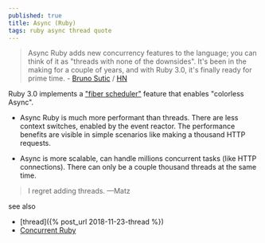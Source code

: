 ```yaml
---
published: true
title: Async (Ruby)
tags: ruby async thread quote
---
```

> Async Ruby adds new concurrency features to the language; you can think of it as "threads with none of the downsides". It's been in the making for a couple of years, and with Ruby 3.0, it's finally ready for prime time. - [Bruno Sutic](https://brunosutic.com/blog/async-ruby) / [HN](https://news.ycombinator.com/item?id=29049881)

Ruby 3.0 implements a ["fiber scheduler"](https://noteflakes.com/articles/2021-10-20-explaining-ruby-fibers) feature that enables "colorless Async".

- Async Ruby is much more performant than threads. There are less context switches, enabled by the event reactor. The performance benefits are visible in simple scenarios like making a thousand HTTP requests.

- Async is more scalable, can handle millions concurrent tasks (like HTTP connections). There can only be a couple thousand threads at the same time.

> I regret adding threads. —Matz

see also
- [thread]({% post_url 2018-11-23-thread %})
- [Concurrent Ruby](https://github.com/ruby-concurrency/concurrent-ruby)
